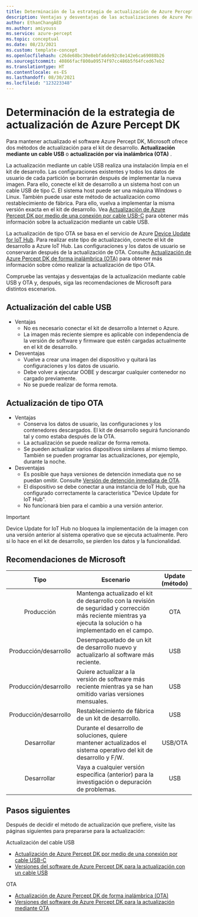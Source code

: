 ```yaml
---
title: Determinación de la estrategia de actualización de Azure Percept DK
description: Ventajas y desventajas de las actualizaciones de Azure Percept DK mediante OTA o cable USB. Recomendación para elegir el mejor enfoque de actualización para distintos usuarios.
author: EthanChangAED
ms.author: amiyouss
ms.service: azure-percept
ms.topic: conceptual
ms.date: 08/23/2021
ms.custom: template-concept
ms.openlocfilehash: c26de68bc30e8ebfa6de92c8e142e6ca69088b26
ms.sourcegitcommit: 40866facf800a09574f97cc486b5f64fced67eb2
ms.translationtype: HT
ms.contentlocale: es-ES
ms.lasthandoff: 08/30/2021
ms.locfileid: "123223348"
---
```

# <a name="determine-your-update-strategy-for-azure-percept-dk"></a>Determinación de la estrategia de actualización de Azure Percept DK

Para mantener actualizado el software Azure Percept DK, Microsoft ofrece dos métodos de actualización para el kit de desarrollo. **Actualización mediante un cable USB** o **actualización por vía inalámbrica (OTA)** .

La actualización mediante un cable USB realiza una instalación limpia en el kit de desarrollo. Las configuraciones existentes y todos los datos de usuario de cada partición se borrarán después de implementar la nueva imagen. Para ello, conecte el kit de desarrollo a un sistema host con un cable USB de tipo C. El sistema host puede ser una máquina Windows o Linux.  También puede usar este método de actualización como restablecimiento de fábrica. Para ello, vuelva a implementar la misma versión exacta en el kit de desarrollo. Vea [Actualización de Azure Percept DK por medio de una conexión por cable USB-C](./how-to-update-via-usb.md) para obtener más información sobre la actualización mediante un cable USB.

La actualización de tipo OTA se basa en el servicio de Azure [Device Update for IoT Hub](https://docs.microsoft.com/azure/iot-hub-device-update/device-update-resources). Para realizar este tipo de actualización, conecte el kit de desarrollo a Azure IoT Hub. Las configuraciones y los datos de usuario se conservarán después de la actualización de OTA. Consulte [Actualización de Azure Percept DK de forma inalámbrica (OTA)](./how-to-update-over-the-air.md) para obtener más información sobre cómo realizar la actualización de tipo OTA.

Compruebe las ventajas y desventajas de la actualización mediante cable USB y OTA y, después, siga las recomendaciones de Microsoft para distintos escenarios.

## <a name="usb-cable-update"></a>Actualización del cable USB

- Ventajas
  - No es necesario conectar el kit de desarrollo a Internet o Azure.
  - La imagen más reciente siempre es aplicable con independencia de la versión de software y firmware que estén cargadas actualmente en el kit de desarrollo.
- Desventajas
  - Vuelve a crear una imagen del dispositivo y quitará las configuraciones y los datos de usuario.
  - Debe volver a ejecutar OOBE y descargar cualquier contenedor no cargado previamente.
  - No se puede realizar de forma remota.

## <a name="ota-update"></a>Actualización de tipo OTA

- Ventajas
  - Conserva los datos de usuario, las configuraciones y los contenedores descargados. El kit de desarrollo seguirá funcionando tal y como estaba después de la OTA.
  - La actualización se puede realizar de forma remota.
  - Se pueden actualizar varios dispositivos similares al mismo tiempo. También se pueden programar las actualizaciones, por ejemplo, durante la noche.
- Desventajas
  - Es posible que haya versiones de detención inmediata que no se puedan omitir. Consulte [Versión de detención inmediata de OTA](./software-releases-over-the-air-updates.md#hard-stop-version-of-ota).
  - El dispositivo se debe conectar a una instancia de IoT Hub, que ha configurado correctamente la característica "Device Update for IoT Hub".
  - No funcionará bien para el cambio a una versión anterior.

> [!IMPORTANT]
> Device Update for IoT Hub no bloquea la implementación de la imagen con una versión anterior al sistema operativo que se ejecuta actualmente. Pero si lo hace en el kit de desarrollo, se pierden los datos y la funcionalidad.

## <a name="microsoft-recommendations"></a>Recomendaciones de Microsoft

|Tipo|Escenario|Update (método)|
|:---:|---|:---:|
|Producción|Mantenga actualizado el kit de desarrollo con la revisión de seguridad y corrección más reciente mientras ya ejecuta la solución o ha implementado en el campo.|OTA|
|Producción/desarrollo|Desempaquetado de un kit de desarrollo nuevo y actualizarlo al software más reciente.|USB|
|Producción/desarrollo|Quiere actualizar a la versión de software más reciente mientras ya se han omitido varias versiones mensuales.|USB|
|Producción/desarrollo|Restablecimiento de fábrica de un kit de desarrollo.|USB|
|Desarrollar|Durante el desarrollo de soluciones, quiere mantener actualizados el sistema operativo del kit de desarrollo y F/W.|USB/OTA|
|Desarrollar|Vaya a cualquier versión específica (anterior) para la investigación o depuración de problemas.|USB|

## <a name="next-steps"></a>Pasos siguientes

Después de decidir el método de actualización que prefiere, visite las páginas siguientes para prepararse para la actualización:

Actualización del cable USB

- [Actualización de Azure Percept DK por medio de una conexión por cable USB-C](./how-to-update-via-usb.md)
- [Versiones del software de Azure Percept DK para la actualización con un cable USB](./software-releases-usb-cable-updates.md)

OTA

- [Actualización de Azure Percept DK de forma inalámbrica (OTA)](./how-to-update-over-the-air.md)
- [Versiones del software de Azure Percept DK para la actualización mediante OTA](./software-releases-over-the-air-updates.md)
